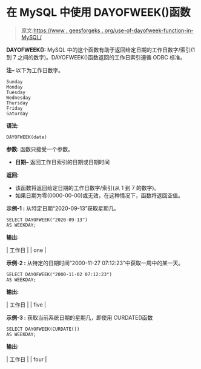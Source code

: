 # 在 MySQL 中使用 DAYOFWEEK()函数

> 原文:[https://www . geesforgeks . org/use-of-dayofweek-function-in-MySQL/](https://www.geeksforgeeks.org/use-of-dayofweek-function-in-mysql/)

**DAYOFWEEK():**
MySQL 中的这个函数有助于返回给定日期的工作日数字/索引(1 到 7 之间的数字)。DAYOFWEEK()函数返回的工作日索引遵循 ODBC 标准。

**注–**
以下为工作日数字。

```
Sunday
Monday
Tuesday
Wednesday
Thursday
Friday
Saturday

```

**语法:**

```
DAYOFWEEK(date)

```

**参数:**
函数只接受一个参数。

*   **日期–**
    返回工作日索引的日期或日期时间

**返回:**

*   该函数将返回给定日期的工作日数字/索引(从 1 到 7 的数字)。
*   如果日期为零(0000-00-00)或无效，在这种情况下，函数将返回空值。

**示例-1 :**
从特定日期“2020-09-13”获取星期几。

```
SELECT DAYOFWEEK("2020-09-13") 
AS WEEKDAY;
```

**输出:**

| 工作日 |
| one |

**示例-2 :**
从特定的日期时间“2000-11-27 07:12:23”中获取一周中的某一天。

```
SELECT DAYOFWEEK("2000-11-02 07:12:23") 
AS WEEKDAY;
```

**输出:**

| 工作日 |
| five |

**示例-3 :**
获取当前系统日期的星期几，即使用 CURDATE()函数

```
SELECT DAYOFWEEK(CURDATE()) 
AS WEEKDAY;
```

**输出:**

| 工作日 |
| four |